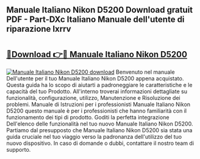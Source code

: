 ## Manuale Italiano Nikon D5200 Download gratuit PDF - Part-DXc Italiano Manuale dell'utente di riparazione lxrrv

# <h2><a href="http://dfb5y3.blite.top/?on=Manuale+Italiano+Nikon+D5200">🔗Download 👉🔴 Manuale Italiano Nikon D5200</a></h2>

[![Manuale Italiano Nikon D5200 download](https://i.imgur.com/lujVjoI.png)](http://dfb5y3.blite.top/?on=Manuale+Italiano+Nikon+D5200)
Benvenuto nel manuale Dell'utente per il tuo Manuale Italiano Nikon D5200 appena acquistato. Questa guida ha lo scopo di aiutarti a padroneggiare le caratteristiche e le capacità del tuo Prodotto. All'interno troverai informazioni dettagliate su funzionalità, configurazione, utilizzo, Manutenzione e Risoluzione dei problemi. Manuale di Istruzioni per i professionisti Manuale Italiano Nikon D5200 questo manuale è per i professionisti che hanno familiarità con il funzionamento dei tipi di prodotto. Goditi la perfetta integrazione Dell'elenco delle funzionalità nel tuo nuovo Manuale Italiano Nikon D5200. Partiamo dal presupposto che Manuale Italiano Nikon D5200 sia stata una guida cruciale nel tuo viaggio verso la padronanza dell'utilizzo del tuo nuovo dispositivo. In caso di domande o dubbi, contattare il nostro team di supporto.
